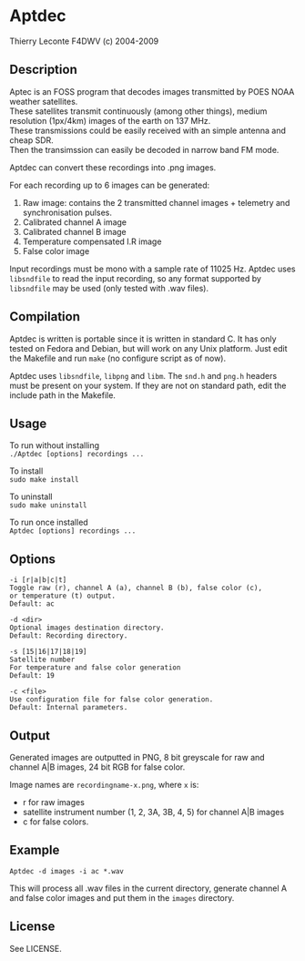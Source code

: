 # Aptdec

Thierry Leconte F4DWV (c) 2004-2009

## Description

Aptec is an FOSS program that decodes images transmitted by POES NOAA weather satellites.  
These satellites transmit continuously (among other things), medium resolution (1px/4km) images of the earth on 137 MHz.  
These transmissions could be easily received with an simple antenna and cheap SDR.  
Then the transimssion can easily be decoded in narrow band FM mode.

Aptdec can convert these recordings into .png images.

For each recording up to 6 images can be generated:

1. Raw image: contains the 2 transmitted channel images + telemetry 
and synchronisation pulses.
2. Calibrated channel A image
3. Calibrated channel B image
4. Temperature compensated I.R image
5. False color image

Input recordings must be mono with a sample rate of 11025 Hz.
Aptdec uses `libsndfile` to read the input recording, so any format supported by `libsndfile` may be used (only tested with .wav files).

## Compilation

Aptdec is written is portable since it is written in standard C.
It has only tested on Fedora and Debian, but will work on any Unix platform.
Just edit the Makefile and run `make` (no configure script as of now). 

Aptdec uses `libsndfile`, `libpng` and `libm`.
The `snd.h` and `png.h` headers must be present on your system.
If they are not on standard path, edit the include path in the Makefile.

## Usage

To run without installing  
`./Aptdec [options] recordings ...`

To install  
`sudo make install`

To uninstall  
`sudo make uninstall`

To run once installed  
`Aptdec [options] recordings ...`

## Options

```
-i [r|a|b|c|t]
Toggle raw (r), channel A (a), channel B (b), false color (c),
or temperature (t) output.
Default: ac

-d <dir>
Optional images destination directory.
Default: Recording directory.

-s [15|16|17|18|19]
Satellite number
For temperature and false color generation
Default: 19

-c <file>
Use configuration file for false color generation.
Default: Internal parameters.
```

## Output

Generated images are outputted in PNG, 8 bit greyscale for raw and channel A|B images, 24 bit RGB for false color.

Image names are `recordingname-x.png`, where `x` is:

 - r for raw images  
 - satellite instrument number (1, 2, 3A, 3B, 4, 5) for channel A|B images  
 - c for false colors.  

## Example

`Aptdec -d images -i ac *.wav`

This will process all .wav files in the current directory, generate channel A and false color images and put them in the `images` directory.

## License

See LICENSE.